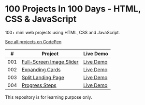 # 100 Projects In 100 Days - HTML, CSS & JavaScript

100+ mini web projects using HTML, CSS and JavaScript.

[See all projects on CodePen](https://codepen.io/collection/xKgbQQ)

|  #  | Project                                                                                                                                  | Live Demo                                                |
| :-: | ---------------------------------------------------------------------------------------------------------------------------------------- | -------------------------------------------------------- |
| 001 | [Full-Screen Image Slider](https://github.com/VinmayiSwamy/html-css-javascript-projects/tree/main/001-full%20screen%20image%20slider)         | [Live Demo](https://codepen.io/theCoderV/full/vYpxNqZ)  |
| 002 | [Expanding Cards](https://github.com/VinmayiSwamy/html-css-javascript-projects/tree/main/002-expanding%20cards)         | [Live Demo](https://codepen.io/theCoderV/full/LYeWGqQ)  |
| 003 | [Split Landing Page](https://github.com/VinmayiSwamy/html-css-javascript-projects/tree/main/003-split%20landing%20page)         | [Live Demo](https://codepen.io/theCoderV/full/ZEveQrQ)  |
| 004 | [Progress Steps](https://github.com/VinmayiSwamy/html-css-javascript-projects/tree/main/004-progress%20steps)         | [Live Demo](https://codepen.io/theCoderV/full/eYyvZRG)  |

This repository is for learning purpose only.
